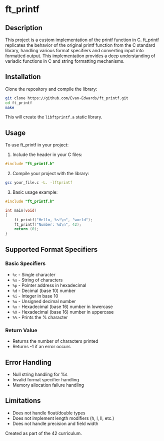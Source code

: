# ft_printf

## Description
This project is a custom implementation of the printf function in C. ft_printf replicates the behavior of the original printf function from the C standard library, handling various format specifiers and converting input into formatted output. This implementation provides a deep understanding of variadic functions in C and string formatting mechanisms.

## Installation
Clone the repository and compile the library:

```bash
git clone https://github.com/Evan-Edwards/ft_printf.git
cd ft_printf
make
```

This will create the `libftprintf.a` static library.

## Usage
To use ft_printf in your project:

1. Include the header in your C files:
```c
#include "ft_printf.h"
```

2. Compile your project with the library:
```bash
gcc your_file.c -L. -lftprintf
```

3. Basic usage example:
```c
#include "ft_printf.h"

int main(void)
{
    ft_printf("Hello, %s!\n", "world");
    ft_printf("Number: %d\n", 42);
    return (0);
}
```

## Supported Format Specifiers

### Basic Specifiers
- `%c` - Single character
- `%s` - String of characters
- `%p` - Pointer address in hexadecimal
- `%d` - Decimal (base 10) number
- `%i` - Integer in base 10
- `%u` - Unsigned decimal number
- `%x` - Hexadecimal (base 16) number in lowercase
- `%X` - Hexadecimal (base 16) number in uppercase
- `%%` - Prints the % character

### Return Value
- Returns the number of characters printed
- Returns -1 if an error occurs

## Error Handling
- Null string handling for %s
- Invalid format specifier handling
- Memory allocation failure handling

## Limitations
- Does not handle float/double types
- Does not implement length modifiers (h, l, ll, etc.)
- Does not handle precision and field width

Created as part of the 42 curriculum.
